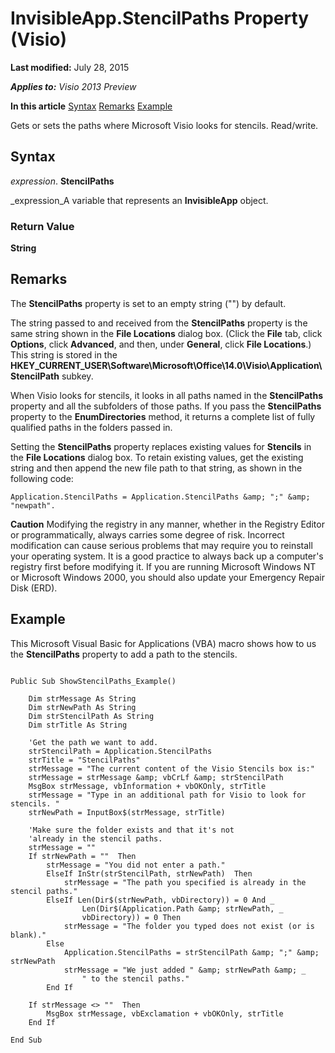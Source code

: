
# InvisibleApp.StencilPaths Property (Visio)

 **Last modified:** July 28, 2015

 _**Applies to:** Visio 2013 Preview_

 **In this article**
 [Syntax](#sectionSection0)
 [Remarks](#sectionSection1)
 [Example](#sectionSection2)


Gets or sets the paths where Microsoft Visio looks for stencils. Read/write.

## Syntax
<a name="sectionSection0"> </a>

 _expression_. **StencilPaths**

 _expression_A variable that represents an  **InvisibleApp** object.


### Return Value

 **String**


## Remarks
<a name="sectionSection1"> </a>

The  **StencilPaths** property is set to an empty string ("") by default.

The string passed to and received from the  **StencilPaths** property is the same string shown in the **File Locations** dialog box. (Click the **File** tab, click **Options**, click  **Advanced**, and then, under  **General**, click  **File Locations**.) This string is stored in the  **HKEY_CURRENT_USER\Software\Microsoft\Office\14.0\Visio\Application\StencilPath** subkey.

When Visio looks for stencils, it looks in all paths named in the  **StencilPaths** property and all the subfolders of those paths. If you pass the **StencilPaths** property to the **EnumDirectories** method, it returns a complete list of fully qualified paths in the folders passed in.

Setting the  **StencilPaths** property replaces existing values for **Stencils** in the **File Locations** dialog box. To retain existing values, get the existing string and then append the new file path to that string, as shown in the following code:




```
Application.StencilPaths = Application.StencilPaths &amp; ";" &amp; "newpath".
```


 **Caution**   Modifying the registry in any manner, whether in the Registry Editor or programmatically, always carries some degree of risk. Incorrect modification can cause serious problems that may require you to reinstall your operating system. It is a good practice to always back up a computer's registry first before modifying it. If you are running Microsoft Windows NT or Microsoft Windows 2000, you should also update your Emergency Repair Disk (ERD).


## Example
<a name="sectionSection2"> </a>

This Microsoft Visual Basic for Applications (VBA) macro shows how to us the  **StencilPaths** property to add a path to the stencils.


```
 
Public Sub ShowStencilPaths_Example() 
  
    Dim strMessage As String 
    Dim strNewPath As String 
    Dim strStencilPath As String 
    Dim strTitle As String 
 
    'Get the path we want to add.  
    strStencilPath = Application.StencilPaths  
    strTitle = "StencilPaths"  
    strMessage = "The current content of the Visio Stencils box is:"  
    strMessage = strMessage &amp; vbCrLf &amp; strStencilPath  
    MsgBox strMessage, vbInformation + vbOKOnly, strTitle  
    strMessage = "Type in an additional path for Visio to look for stencils. "  
    strNewPath = InputBox$(strMessage, strTitle)  
 
    'Make sure the folder exists and that it's not 
    'already in the stencil paths.  
    strMessage = ""  
    If strNewPath = ""  Then 
        strMessage = "You did not enter a path." 
        ElseIf InStr(strStencilPath, strNewPath)  Then 
            strMessage = "The path you specified is already in the stencil paths."  
        ElseIf Len(Dir$(strNewPath, vbDirectory)) = 0 And _  
                Len(Dir$(Application.Path &amp; strNewPath, _  
                vbDirectory)) = 0 Then 
            strMessage = "The folder you typed does not exist (or is blank)."  
        Else 
            Application.StencilPaths = strStencilPath &amp; ";" &amp; strNewPath  
            strMessage = "We just added " &amp; strNewPath &amp; _  
                " to the stencil paths."  
        End If 
   
    If strMessage <> ""  Then 
        MsgBox strMessage, vbExclamation + vbOKOnly, strTitle  
    End If 
   
End Sub 

```

